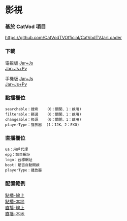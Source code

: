 # 影視

### 基於 CatVod 項目

https://github.com/CatVodTVOfficial/CatVodTVJarLoader

### 下載

電視版
[Jar+Js](https://github.com/FongMi/TV/blob/main/release/leanback-java.apk?raw=true "TV")  
[Jar+Js+Py](https://github.com/FongMi/TV/blob/main/release/leanback-python.apk?raw=true "TV")

手機版
[Jar+Js](https://github.com/FongMi/TV/blob/main/release/mobile-java.apk?raw=true "TV")  
[Jar+Js+Py](https://github.com/FongMi/TV/blob/main/release/mobile-python.apk?raw=true "TV")

### 點播欄位

<pre><code>searchable：搜索    (0：關閉、1：啟用)  
filterable：篩選    (0：關閉、1：啟用)  
changeable：換源    (0：關閉、1：啟用)
playerType：播放器  (1：IJK、2：EXO)</code></pre>

### 直播欄位

<pre><code>ua：用戶代理
epg：節目網址
logo：台標網址
boot：是否自動開啟
playerType：播放器</code></pre>

### 配置範例

[點播-線上](other/sample/vod/online.json)  
[點播-本地](other/sample/vod/offline.json)  
[直播-線上](other/sample/live/online.json)  
[直播-本地](other/sample/live/offline.json)
